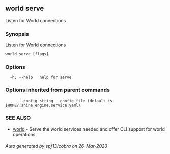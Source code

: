 ## world serve

Listen for World connections

### Synopsis

Listen for World connections

```
world serve [flags]
```

### Options

```
  -h, --help   help for serve
```

### Options inherited from parent commands

```
      --config string   config file (default is $HOME/.shine.engine.service.yaml)
```

### SEE ALSO

* [world](world.md)	 - Serve the world services needed and offer CLI support for world operations

###### Auto generated by spf13/cobra on 26-Mar-2020
